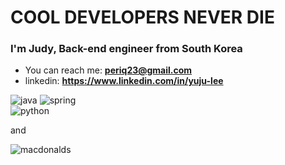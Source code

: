 <h1>COOL DEVELOPERS NEVER DIE</h1>
<h3>I'm Judy, Back-end engineer from South Korea</h3>


- You can reach me: **periq23@gmail.com**
- linkedin: **https://www.linkedin.com/in/yuju-lee**

![java](https://img.shields.io/badge/Java-ED8B00?style=for-the-badge&logo=openjdk&logoColor=white) ![spring](https://img.shields.io/badge/Spring-6DB33F?style=for-the-badge&logo=spring&logoColor=white) <br>
![python](https://img.shields.io/badge/Python-14354C?style=for-the-badge&logo=python&logoColor=white) <br>

and

![macdonalds](https://img.shields.io/badge/McDonald's-FBC817?style=for-the-badge&logo=McDonald's&logoColor=white)

